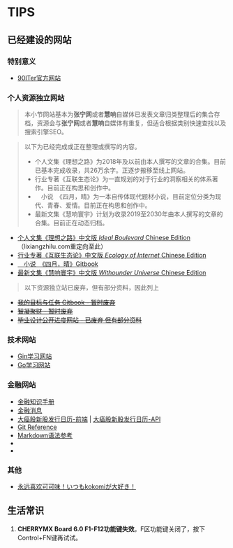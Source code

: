 # TIPS

## 已经建设的网站

### 特别意义

* [90ITer官方网站](https://90iter.com)

### 个人资源独立网站

> 本小节网站基本为**张宁网**或者**慧响**自媒体已发表文章归类整理后的集合存档，资源会与**张宁网**或者**慧响**自媒体有重复，但适合根据类别快速查找以及搜索引擎SEO。

> 以下为已经完成或正在整理或撰写的内容。
> * 个人文集《理想之路》为2018年及以前由本人撰写的文章的合集。目前已基本完成收录，共26万余字。正逐步搬移至线上网站。
> * 行业专著《互联生态论》为一直规划的对于行业的洞察相关的体系著作。目前正在构思和创作中。
> * 　小说　《四月，晴》为一本自传体现代题材小说，目前定位分类为现代、青春、爱情。目前正在构思和创作中。
> * 最新文集《慧响寰宇》计划为收录2019至2030年由本人撰写的文章的合集。目前正在动态归档。

* [个人文集《理想之路》中文版 *Ideal Boulevard* Chinese Edition](https://idealboulevard.com/) （lixiangzhilu.com重定向至此）
* [行业专著《互联生态论》中文版  *Ecology of Internet* Chinese Edition](https://ecologyofinternet.com/)
* [　小说　《四月，晴》Gitbook](https://apr-sunny.book.zning.me/)
* [最新文集《慧响寰宇》中文版 *Withounder Universe* Chinese Edition](https://universe.withounder.com/)

> 以下资源独立站已废弃，但有部分资料，因此列上

* [~~我的目标与任务 Gitbook - 暂时废弃~~](https://aims.zning.me/)
* [~~智凝聚财 - 暂时废弃~~](https://credit.zning.me/)
* [~~毕业设计公开进度网站 - 已废弃 但有部分资料~~](https://gd.zning.me/)

### 技术网站

* [Gin学习网站](https://ginlearn.techina.science/)
* [Go学习网站](https://golearn.techina.science/)

### 金融网站

* [金融知识手册](https://finman.zning.me/)
* [金融消息](https://finews.withounder.com/)
* [大癌股新股发行日历-前端](https://newstock.techina.science/) | [大癌股新股发行日历-API](https://newstock.techina.science/data)
* [Git Reference](https://gitman.zning.me/)
* [Markdown语法参考](https://mdman.zning.me/)
* []()
* []()

### 其他

* [永远喜欢可可味！いつもkokomiが大好き！](http://kokomi.fans/)

## 生活常识

1. **CHERRYMX Board 6.0 F1-F12功能键失效**。F区功能键关闭了，按下Control+FN键再试试。

